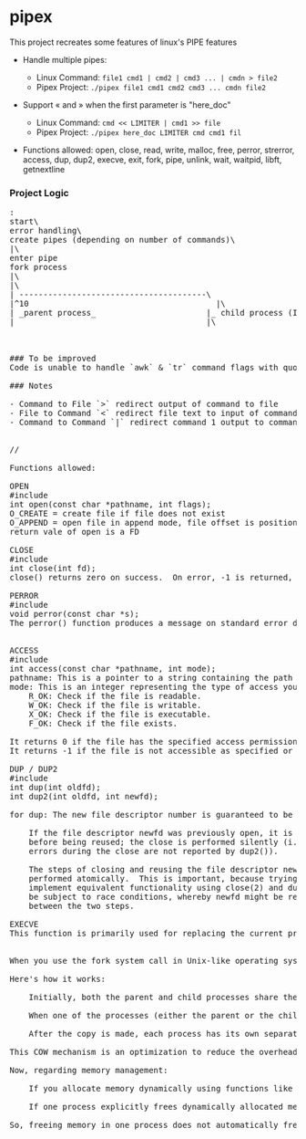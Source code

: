 # pipex
This project recreates some features of linux's PIPE features
- Handle multiple pipes:
	- Linux Command: `file1 cmd1 | cmd2 | cmd3 ... | cmdn > file2`
	- Pipex Project: `./pipex file1 cmd1 cmd2 cmd3 ... cmdn file2`

- Support « and » when the first parameter is "here_doc"
	- Linux Command: `cmd << LIMITER | cmd1 >> file`
	- Pipex Project: `./pipex here_doc LIMITER cmd cmd1 fil`

- Functions allowed: open, close, read, write, malloc, free, perror, strerror, access, dup, dup2, execve, exit, fork, pipe, unlink, wait, waitpid, libft, getnextline

### Project Logic
<pre>:
start\
error handling\
create pipes (depending on number of commands)\
|\
enter pipe
fork process
|\
|\
| ---------------------------------------\
|^10                                       |\
| _parent process_                       |_ child process (ID = 0)_\
|                                        |\



### To be improved
Code is unable to handle `awk` & `tr` command flags with quotes well

### Notes

- Command to File `>` redirect output of command to file
- File to Command `<` redirect file text to input of command 
- Command to Command `|` redirect command 1 output to command 2 input


//

Functions allowed:

OPEN
#include <fcntl.h>
int open(const char *pathname, int flags);
O_CREATE = create file if file does not exist
O_APPEND = open file in append mode, file offset is positioned at end of file
return vale of open is a FD

CLOSE
#include <unistd.h>
int close(int fd);
close() returns zero on success.  On error, -1 is returned, and

PERROR
#include <stdio.h>
void perror(const char *s);
The perror() function produces a message on standard error describing the last error encountered during a call to a system or library function.


ACCESS
#include <unistd.h>
int access(const char *pathname, int mode);
pathname: This is a pointer to a string containing the path to the file or directory you want to check.
mode: This is an integer representing the type of access you want to check. It can be a combination of several constants:
	R_OK: Check if the file is readable.
	W_OK: Check if the file is writable.
	X_OK: Check if the file is executable.
	F_OK: Check if the file exists.

It returns 0 if the file has the specified access permissions or if it exists (or if no tests are requested using F_OK).
It returns -1 if the file is not accessible as specified or if there is an error (e.g., the file doesn't exist, or the path is invalid).

DUP / DUP2
#include <unistd.h>
int dup(int oldfd);
int dup2(int oldfd, int newfd);

for dup: The new file descriptor number is guaranteed to be the lowest-numbered file descriptor that was unused in the calling process.

	If the file descriptor newfd was previously open, it is closed
	before being reused; the close is performed silently (i.e., any
	errors during the close are not reported by dup2()).

	The steps of closing and reusing the file descriptor newfd are
	performed atomically.  This is important, because trying to
	implement equivalent functionality using close(2) and dup() would
	be subject to race conditions, whereby newfd might be reused
	between the two steps.  

EXECVE
This function is primarily used for replacing the current process image with a new one. In other words, it allows you to start a new program while discarding the current program, effectively replacing the current process with the specified program.


When you use the fork system call in Unix-like operating systems, a new process is created that is a copy of the parent process. However, the memory of the child process is not an exact duplicate of the parent's memory. Instead, the child process initially shares the same memory as the parent through a mechanism known as "copy-on-write" (COW).

Here's how it works:

    Initially, both the parent and child processes share the same memory.

    When one of the processes (either the parent or the child) attempts to modify a shared memory page, the operating system creates a copy of that memory page for the process making the modification. This is the "copy-on-write" mechanism.

    After the copy is made, each process has its own separate copy of the memory page, and modifications in one process do not affect the other.

This COW mechanism is an optimization to reduce the overhead of duplicating all memory when forking a process. It ensures that the memory is only actually duplicated when necessary.

Now, regarding memory management:

    If you allocate memory dynamically using functions like malloc or calloc before forking, both the parent and child processes will initially share the same memory, and the memory is subject to COW. If one process modifies the dynamically allocated memory, a separate copy is created for that process.

    If one process explicitly frees dynamically allocated memory, it does not directly affect the other process. Each process has its own memory space, so freeing memory in one process only affects that process's view of the memory. The other process may continue to use the memory until it is explicitly freed or until the process exits.

So, freeing memory in one process does not automatically free it in the other. Each process is responsible for managing its own memory. However, if you're not careful and both processes access the same dynamically allocated memory, you can run into issues like double freeing or memory leaks. Therefore, it's essential to ensure proper memory management in both the parent and child processes to avoid these problems.

